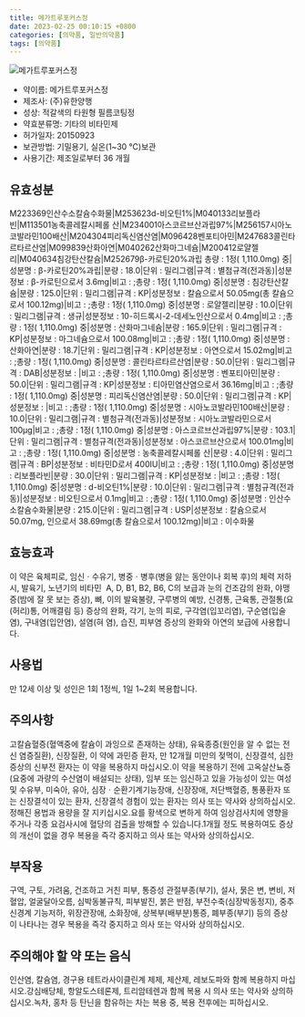 ```yaml
---
title: 메가트루포커스정
date: 2023-02-25 00:10:15 +0800
categories: [의약품, 일반의약품]
tags: [의약품]
---
```

![메가트루포커스정](https://nedrug.mfds.go.kr/pbp/cmn/itemImageDownload/149723213250900008)

- 약이름: 메가트루포커스정
- 제조사: (주)유한양행
- 성상: 적갈색의 타원형 필름코팅정
- 약효분류명: 기타의 비타민제
- 허가일자: 20150923
- 보관방법: 기밀용기, 실온(1~30 ℃)보관
- 사용기간: 제조일로부터 36 개월
## 유효성분
M223369인산수소칼슘수화물|M253623d-비오틴1%|M040133리보플라빈|M113501농축콜레칼시페롤 산|M234001아스코르브산과립97%|M256157시아노코발라민100배산|M204304피리독신염산염|M096428벤포티아민|M247683콜린타르타르산염|M099839산화아연|M040262산화마그네슘|M200412로얄젤리|M040634침강탄산칼슘|M252679β-카로틴20%과립
총량 : 1정( 1,110.0mg) 중|성분명 : β-카로틴20%과립|분량 : 18.0|단위 : 밀리그램|규격 : 별첨규격(전과동)|성분정보 : β-카로틴으로서 3.6mg|비고 : ;총량 : 1정( 1,110.0mg) 중|성분명 : 침강탄산칼슘|분량 : 125.0|단위 : 밀리그램|규격 : KP|성분정보 : 칼슘으로서 50.05mg(총 칼슘으로서 100.12mg)|비고 : ;총량 : 1정( 1,110.0mg) 중|성분명 : 로얄젤리|분량 : 10.0|단위 : 밀리그램|규격 : 생규|성분정보 : 10-히드록시-2-데세노인산으로서 0.4mg|비고 : ;총량 : 1정( 1,110.0mg) 중|성분명 : 산화마그네슘|분량 : 165.9|단위 : 밀리그램|규격 : KP|성분정보 : 마그네슘으로서 100.08mg|비고 : ;총량 : 1정( 1,110.0mg) 중|성분명 : 산화아연|분량 : 18.7|단위 : 밀리그램|규격 : KP|성분정보 : 아연으로서 15.02mg|비고 : ;총량 : 1정( 1,110.0mg) 중|성분명 : 콜린타르타르산염|분량 : 50.0|단위 : 밀리그램|규격 : DAB|성분정보 : |비고 : ;총량 : 1정( 1,110.0mg) 중|성분명 : 벤포티아민|분량 : 50.0|단위 : 밀리그램|규격 : KP|성분정보 : 티아민염산염으로서 36.16mg|비고 : ;총량 : 1정( 1,110.0mg) 중|성분명 : 피리독신염산염|분량 : 50.0|단위 : 밀리그램|규격 : KP|성분정보 : |비고 : ;총량 : 1정( 1,110.0mg) 중|성분명 : 시아노코발라민100배산|분량 : 10.0|단위 : 밀리그램|규격 : 별첨규격(전과동)|성분정보 : 시아노코발라민으로서 100μg|비고 : ;총량 : 1정( 1,110.0mg) 중|성분명 : 아스코르브산과립97%|분량 : 103.1|단위 : 밀리그램|규격 : 별첨규격(전과동)|성분정보 : 아스코르브산으로서 100.01mg|비고 : ;총량 : 1정( 1,110.0mg) 중|성분명 : 농축콜레칼시페롤 산|분량 : 4.0|단위 : 밀리그램|규격 : BP|성분정보 : 비타민D로서 400IU|비고 : ;총량 : 1정( 1,110.0mg) 중|성분명 : 리보플라빈|분량 : 30.0|단위 : 밀리그램|규격 : KP|성분정보 : |비고 : ;총량 : 1정( 1,110.0mg) 중|성분명 : d-비오틴1%|분량 : 10.0|단위 : 밀리그램|규격 : 별첨규격(전과동)|성분정보 : 비오틴으로서 0.1mg|비고 : ;총량 : 1정( 1,110.0mg) 중|성분명 : 인산수소칼슘수화물|분량 : 215.0|단위 : 밀리그램|규격 : USP|성분정보 : 칼슘으로서 50.07mg, 인으로서 38.69mg(총 칼슘으로서 100.12mg)|비고 : 이수화물
## 효능효과
이 약은 육체피로, 임신ㆍ수유기, 병중ㆍ병후(병을 앓는 동안이나 회복 후)의 체력 저하 시, 발육기, 노년기의 비타민  A, D, B1, B2, B6, C의 보급과 눈의 건조감의 완화, 야맹증(밤에 잘 못 보는 증상), 뼈, 이의 발육불량, 구루병의 예방, 신경통, 근육통, 관절통(요(허리)통, 어깨결림 등) 증상의 완화, 각기, 눈의 피로, 구각염(입꼬리염), 구순염(입술염), 구내염(입안염), 설염(혀 염), 습진, 피부염 증상의 완화와 아연의 보급에 사용합니다.
## 사용법
만 12세 이상 및 성인은 1회 1정씩, 1일 1~2회 복용합니다.
## 주의사항
고칼슘혈증(혈액중에 칼슘이 과잉으로 존재하는 상태), 유육종증(원인을 알 수 없는 전신 염증질환), 신장질환, 이 약에 과민증 환자, 만 12개월 미만의 젖먹이, 신장결석, 심한 증상의 신부전 환자는 이 약을 복용하지 마십시오.이 약을 복용하기 전에 고옥살산뇨증(요중에 과량의 수산염이 배설되는 상태), 임부 또는 임신하고 있을 가능성이 있는 여성 및 수유부, 미숙아, 유아, 심장ㆍ순환기계기능장애, 신장장애, 저단백혈증, 통풍환자 또는 신장결석이 있는 환자, 신장결석 경험이 있는 환자는 의사 또는 약사와 상의하십시오.정해진 용법과 용량을 잘 지키십시오.요를 황색으로 변하게 하여 임상검사치에 영향을 주거나 각종 요검사시에 혈당의 검출을 방해할 수 있습니다.1개월 정도 복용하여도 증상의 개선이 없을 경우 복용을 즉각 중지하고 의사 또는 약사와 상의하십시오.
## 부작용
구역, 구토, 가려움, 건조하고 거친 피부, 통증성 관절부종(부기), 설사, 묽은 변, 변비, 저혈압, 얼굴달아오름, 심박동불규칙, 피부발진, 붉은 반점, 부전수축(심장박동정지), 중추신경계 기능저하, 위장관장애, 소화장애, 상복부(배부분)통증, 폐부종(부기) 등의 증상이 나타나는 경우 복용을 즉각 중지하고 의사 또는 약사와 상의하십시오.
## 주의해야 할 약 또는 음식
인산염, 칼슘염, 경구용 테트라사이클린계 제제, 제산제, 레보도파와 함께 복용하지 마십시오.강심배당체, 항알도스테론제, 트리암테렌과 함께 복용 시 의사 또는 약사와 상의하십시오.녹차, 홍차 등 탄닌을 함유하는 차는 복용 중, 복용 전후에는 피하십시오.
